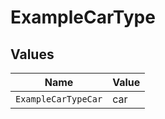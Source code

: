 # ExampleCarType


## Values

| Name                | Value               |
| ------------------- | ------------------- |
| `ExampleCarTypeCar` | car                 |
